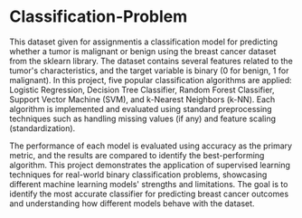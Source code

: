 # Classification-Problem
This dataset given for assignmentis a  classification model for predicting whether a tumor is malignant or benign using the breast cancer dataset from the sklearn library. The dataset contains several features related to the tumor's characteristics, and the target variable is binary (0 for benign, 1 for malignant). In this project, five popular classification algorithms are applied: Logistic Regression, Decision Tree Classifier, Random Forest Classifier, Support Vector Machine (SVM), and k-Nearest Neighbors (k-NN). Each algorithm is implemented and evaluated using standard preprocessing techniques such as handling missing values (if any) and feature scaling (standardization).

The performance of each model is evaluated using accuracy as the primary metric, and the results are compared to identify the best-performing algorithm. This project demonstrates the application of supervised learning techniques for real-world binary classification problems, showcasing different machine learning models' strengths and limitations. The goal is to identify the most accurate classifier for predicting breast cancer outcomes and understanding how different models behave with the dataset.
